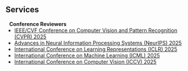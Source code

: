 ## Services

<h4 style="margin:0 10px 0;">Conference Reviewers</h4>

<ul style="margin:0 0 5px;">
  <li><a href="http://cvpr2023.thecvf.com/"><autocolor>
IEEE/CVF Conference on Computer Vision and Pattern Recognition (CVPR) 2025</autocolor></a></li>
  <li><a href="https://neurips.cc/"><autocolor>Advances in Neural Information Processing Systems (NeurIPS) 2025</autocolor></a></li>
  <li><a href="https://iclr.cc/"><autocolor>International Conference on Learning Representations (ICLR) 2025</autocolor></a></li>
  <li><a href="https://icml.cc/"><autocolor>International Conference on Machine Learning (ICML) 2025</autocolor></a></li>
  <li><a href="https://iccv.thecvf.com/"><autocolor>International Conference on Computer Vision (ICCV) 2025</autocolor></a></li>
</ul>
